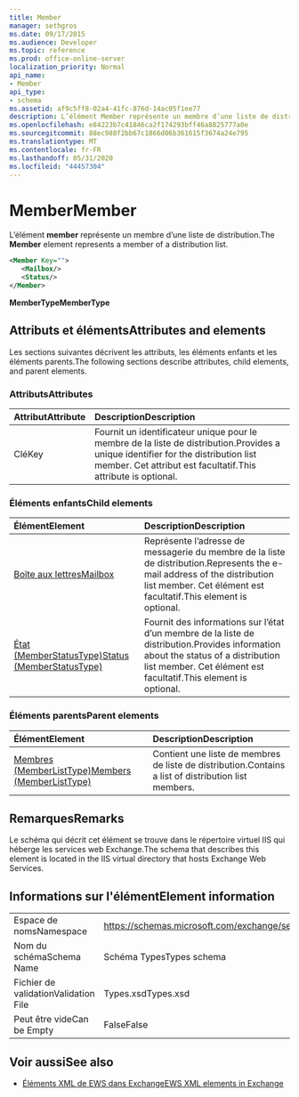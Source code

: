 ```yaml
---
title: Member
manager: sethgros
ms.date: 09/17/2015
ms.audience: Developer
ms.topic: reference
ms.prod: office-online-server
localization_priority: Normal
api_name:
- Member
api_type:
- schema
ms.assetid: af9c5ff8-02a4-41fc-876d-14ac05f1ee77
description: L’élément Member représente un membre d’une liste de distribution.
ms.openlocfilehash: e84223b7c41846ca2f174293bff46a8825777a0e
ms.sourcegitcommit: 88ec988f2bb67c1866d06b361615f3674a24e795
ms.translationtype: MT
ms.contentlocale: fr-FR
ms.lasthandoff: 05/31/2020
ms.locfileid: "44457304"
---
```

# <a name="member"></a><span data-ttu-id="b72d5-103">Member</span><span class="sxs-lookup"><span data-stu-id="b72d5-103">Member</span></span>

<span data-ttu-id="b72d5-104">L’élément **member** représente un membre d’une liste de distribution.</span><span class="sxs-lookup"><span data-stu-id="b72d5-104">The **Member** element represents a member of a distribution list.</span></span> 
  
```xml
<Member Key="">
   <Mailbox/>
   <Status/>
</Member>
```

<span data-ttu-id="b72d5-105">**MemberType**</span><span class="sxs-lookup"><span data-stu-id="b72d5-105">**MemberType**</span></span>

## <a name="attributes-and-elements"></a><span data-ttu-id="b72d5-106">Attributs et éléments</span><span class="sxs-lookup"><span data-stu-id="b72d5-106">Attributes and elements</span></span>

<span data-ttu-id="b72d5-107">Les sections suivantes décrivent les attributs, les éléments enfants et les éléments parents.</span><span class="sxs-lookup"><span data-stu-id="b72d5-107">The following sections describe attributes, child elements, and parent elements.</span></span>
  
### <a name="attributes"></a><span data-ttu-id="b72d5-108">Attributs</span><span class="sxs-lookup"><span data-stu-id="b72d5-108">Attributes</span></span>

|<span data-ttu-id="b72d5-109">**Attribut**</span><span class="sxs-lookup"><span data-stu-id="b72d5-109">**Attribute**</span></span>|<span data-ttu-id="b72d5-110">**Description**</span><span class="sxs-lookup"><span data-stu-id="b72d5-110">**Description**</span></span>|
|:-----|:-----|
|<span data-ttu-id="b72d5-111">Clé</span><span class="sxs-lookup"><span data-stu-id="b72d5-111">Key</span></span>  <br/> |<span data-ttu-id="b72d5-112">Fournit un identificateur unique pour le membre de la liste de distribution.</span><span class="sxs-lookup"><span data-stu-id="b72d5-112">Provides a unique identifier for the distribution list member.</span></span> <span data-ttu-id="b72d5-113">Cet attribut est facultatif.</span><span class="sxs-lookup"><span data-stu-id="b72d5-113">This attribute is optional.</span></span>  <br/> |
   
### <a name="child-elements"></a><span data-ttu-id="b72d5-114">Éléments enfants</span><span class="sxs-lookup"><span data-stu-id="b72d5-114">Child elements</span></span>

|<span data-ttu-id="b72d5-115">**Élément**</span><span class="sxs-lookup"><span data-stu-id="b72d5-115">**Element**</span></span>|<span data-ttu-id="b72d5-116">**Description**</span><span class="sxs-lookup"><span data-stu-id="b72d5-116">**Description**</span></span>|
|:-----|:-----|
|[<span data-ttu-id="b72d5-117">Boîte aux lettres</span><span class="sxs-lookup"><span data-stu-id="b72d5-117">Mailbox</span></span>](mailbox.md) <br/> |<span data-ttu-id="b72d5-118">Représente l’adresse de messagerie du membre de la liste de distribution.</span><span class="sxs-lookup"><span data-stu-id="b72d5-118">Represents the e-mail address of the distribution list member.</span></span> <span data-ttu-id="b72d5-119">Cet élément est facultatif.</span><span class="sxs-lookup"><span data-stu-id="b72d5-119">This element is optional.</span></span>  <br/> |
|[<span data-ttu-id="b72d5-120">État (MemberStatusType)</span><span class="sxs-lookup"><span data-stu-id="b72d5-120">Status (MemberStatusType)</span></span>](status-memberstatustype.md) <br/> |<span data-ttu-id="b72d5-121">Fournit des informations sur l’état d’un membre de la liste de distribution.</span><span class="sxs-lookup"><span data-stu-id="b72d5-121">Provides information about the status of a distribution list member.</span></span> <span data-ttu-id="b72d5-122">Cet élément est facultatif.</span><span class="sxs-lookup"><span data-stu-id="b72d5-122">This element is optional.</span></span>  <br/> |
   
### <a name="parent-elements"></a><span data-ttu-id="b72d5-123">Éléments parents</span><span class="sxs-lookup"><span data-stu-id="b72d5-123">Parent elements</span></span>

|<span data-ttu-id="b72d5-124">**Élément**</span><span class="sxs-lookup"><span data-stu-id="b72d5-124">**Element**</span></span>|<span data-ttu-id="b72d5-125">**Description**</span><span class="sxs-lookup"><span data-stu-id="b72d5-125">**Description**</span></span>|
|:-----|:-----|
|[<span data-ttu-id="b72d5-126">Membres (MemberListType)</span><span class="sxs-lookup"><span data-stu-id="b72d5-126">Members (MemberListType)</span></span>](members-memberlisttype.md) <br/> |<span data-ttu-id="b72d5-127">Contient une liste de membres de liste de distribution.</span><span class="sxs-lookup"><span data-stu-id="b72d5-127">Contains a list of distribution list members.</span></span>  <br/> |
   
## <a name="remarks"></a><span data-ttu-id="b72d5-128">Remarques</span><span class="sxs-lookup"><span data-stu-id="b72d5-128">Remarks</span></span>

<span data-ttu-id="b72d5-129">Le schéma qui décrit cet élément se trouve dans le répertoire virtuel IIS qui héberge les services web Exchange.</span><span class="sxs-lookup"><span data-stu-id="b72d5-129">The schema that describes this element is located in the IIS virtual directory that hosts Exchange Web Services.</span></span>
  
## <a name="element-information"></a><span data-ttu-id="b72d5-130">Informations sur l'élément</span><span class="sxs-lookup"><span data-stu-id="b72d5-130">Element information</span></span>

|||
|:-----|:-----|
|<span data-ttu-id="b72d5-131">Espace de noms</span><span class="sxs-lookup"><span data-stu-id="b72d5-131">Namespace</span></span>  <br/> |https://schemas.microsoft.com/exchange/services/2006/types  <br/> |
|<span data-ttu-id="b72d5-132">Nom du schéma</span><span class="sxs-lookup"><span data-stu-id="b72d5-132">Schema Name</span></span>  <br/> |<span data-ttu-id="b72d5-133">Schéma Types</span><span class="sxs-lookup"><span data-stu-id="b72d5-133">Types schema</span></span>  <br/> |
|<span data-ttu-id="b72d5-134">Fichier de validation</span><span class="sxs-lookup"><span data-stu-id="b72d5-134">Validation File</span></span>  <br/> |<span data-ttu-id="b72d5-135">Types.xsd</span><span class="sxs-lookup"><span data-stu-id="b72d5-135">Types.xsd</span></span>  <br/> |
|<span data-ttu-id="b72d5-136">Peut être vide</span><span class="sxs-lookup"><span data-stu-id="b72d5-136">Can be Empty</span></span>  <br/> |<span data-ttu-id="b72d5-137">False</span><span class="sxs-lookup"><span data-stu-id="b72d5-137">False</span></span>  <br/> |
   
## <a name="see-also"></a><span data-ttu-id="b72d5-138">Voir aussi</span><span class="sxs-lookup"><span data-stu-id="b72d5-138">See also</span></span>

- [<span data-ttu-id="b72d5-139">Éléments XML de EWS dans Exchange</span><span class="sxs-lookup"><span data-stu-id="b72d5-139">EWS XML elements in Exchange</span></span>](ews-xml-elements-in-exchange.md)


